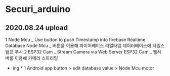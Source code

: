 # Securi_arduino
## 2020.08.24 upload
1 Node Mcu _ Use button to push Timestamp into firebase Realtime Database
  Node Mcu _ 버튼을 이용해 파이어베이스 리얼타임 데이터베이스에 타임스탬프 푸시
2 ESP32 Cam _ Stream Camera via Web Server
  ESP32 Cam _ 웹서버를 이용해 카메라 스트리밍

* ing *
1 Android app button > edit database value > Node Mcu motor
